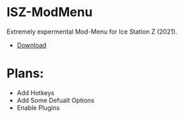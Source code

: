 # ISZ-ModMenu
Extremely expermental Mod-Menu for Ice Station Z (2021).

- [Download](https://github.com/ISZ-Hacker-Organization/ISZ-ModMenu/releases/download/v1.2.0-alpha-1/ISZ-ModMenu.zip)


# Plans:
- Add Hotkeys
- Add Some Defualt Options
- Enable Plugins
